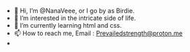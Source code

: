 - 👋 Hi, I’m @NanaVeee, or I go by as Birdie. 
- 👀 I’m interested in the intricate side of life.
- 🌱 I’m currently learning html and css.
- 📫 How to reach me, Email : Prevailedstrength@proton.me
- 

<!---
NanaVeee/NanaVeee is a ✨ special ✨ repository because its `README.md` (this file) appears on your GitHub profile.
You can click the Preview link to take a look at your changes.
--->
